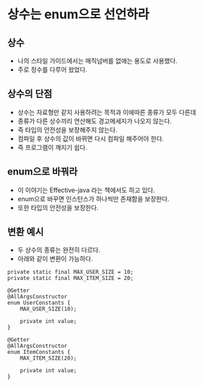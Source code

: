 # 상수는 enum으로 선언하라

## 상수
* 나의 스타일 가이드에서는 매직넘버를 없애는 용도로 사용했다.
* 주로 정수를 다루어 왔었다.

## 상수의 단점
* 상수는 자료형만 같지 사용하려는 목적과 이에따른 종류가 모두 다른데
* 종류가 다른 상수끼리 연산해도 경고메세지가 나오지 않는다.
* 즉 타입의 안전성을 보장해주지 않는다.
* 컴파일 후 상수의 값이 바뀌면 다시 컴파일 해주어야 한다.
* 즉 프로그램이 깨지기 쉽다.

## enum으로 바꿔라
* 이 이야기는 Effective-java 라는 책에서도 하고 있다.
* enum으로 바꾸면 인스턴스가 하나씩만 존재함을 보장한다.
* 또한 타입의 안전성을 보장한다.

## 변환 예시
* 두 상수의 종류는 완전히 다르다.
* 아래와 같이 변환이 가능하다.
```
private static final MAX_USER_SIZE = 10;
private static final MAX_ITEM_SIZE = 20;

@Getter
@AllArgsConstructor
enum UserConstants {
    MAX_USER_SIZE(10);

    private int value;
}

@Getter
@AllArgsConstructor
enum ItemConstants {
    MAX_ITEM_SIZE(20);

    private int value;
}
```
